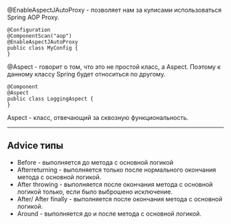 @EnableAspectJAutoProxy - позволяет нам за кулисами использоваться Spring AOP Proxy.
```
@Configuration  
@ComponentScan("aop")  
@EnableAspectJAutoProxy  
public class MyConfig {  
}
```
@Aspect - говорит о том, что это не простой класс,  а Aspect. Поэтому к данному классу Spring будет относиться по другому.
```
@Component  
@Aspect  
public class LoggingAspect {  
}
```
Aspect - класс, отвечающий за сквозную функциональность.

---
## Advice типы
- Before - выполняется до метода с основной логикой
- Afterreturning - выполняется только после нормального окончания метода с основной логикой.
- After throwing - выполняется после окончания метода с основной логикой только, если было выброшено исключение.
- After/ After finally - выполняется после окончания метода с основной логикой.
- Around - выполняется до и после метода с основной логикой.